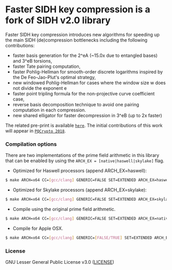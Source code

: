# Faster SIDH key compression is a fork of SIDH v2.0 library

Faster SIDH key compression introduces new algorithms for speeding up the main SIDH (de)compression bottlenecks including the following contributions:
* faster basis generation for the 2^eA (~15.0x due to entangled bases) and 3^eB torsions, 
* faster Tate pairing computation, 
* faster Pohlig-Hellman for smooth-order discrete logarithms inspired by the De Feo-Jao-Plut's optimal strategy,
* new windowed Pohlig-Hellman for cases where the window size w does not divide the exponent e
* faster point tripling formula for the non-projective curve coefficient case,
* reverse basis decomposition technique to avoid one pairing computation in each compression.
* new shared elligator for faster decompression in 3^eB (up to 2x faster)


The related pre-print is available [`here`](http://eprint.iacr.org/2017/1143).
The initial contributions of this work will appear in [`PQCrypto 2018`](http://www.math.fau.edu/pqcrypto2018/).


### Compilation options

There are two implementations of the prime field arithmetic in this library that can be enabled by using the ```ARCH_EX = [native|haswell|skylake]```
flag. 

 * Optimized for Haswell processors (append ARCH_EX=haswell):

```sh
$ make ARCH=x64 CC=[gcc/clang] GENERIC=FALSE SET=EXTENDED ARCH_EX=haswell
```

 * Optimized for Skylake processors (append ARCH_EX=skylake):

```sh
$ make ARCH=x64 CC=[gcc/clang] GENERIC=FALSE SET=EXTENDED ARCH_EX=skylake
```

 * Compile using the original prime field arithmetic.

```sh
$ make ARCH=x64 CC=[gcc/clang] GENERIC=FALSE SET=EXTENDED ARCH_EX=native
```

 * Compile for Apple OSX.

```sh
$ make ARCH=x64 CC=[gcc/clang] GENERIC=[FALSE/TRUE] SET=EXTENDED ARCH_EX=native
```

### License 
GNU Lesser General Public License v3.0 ([LICENSE](https://www.gnu.org/licenses/lgpl-3.0.txt))

